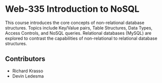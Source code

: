 # Web-335 Introduction to NoSQL
This course introduces the core concepts of non-relational database structures. Topics include Key/Value pairs, Table Structures, Data Types, Access Controls, and NoSQL queries. Relational databases (MySQL) are explored to contrast the capabilities of non-relational to relational database structures.

## Contributors
- Richard Krasso
- Devin Ledesma